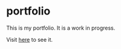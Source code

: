 # portfolio

This is my portfolio. It is a work in progress.

Visit [here](https://asgharali.online/) to see it.